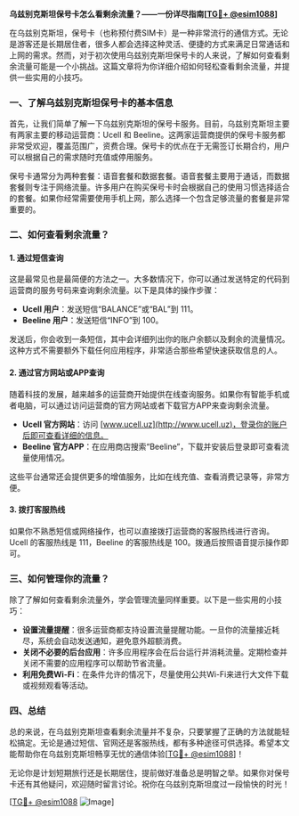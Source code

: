 **乌兹别克斯坦保号卡怎么看剩余流量？——一份详尽指南[[TG💪+ @esim1088](https://t.me/s/esim1088)]**

在乌兹别克斯坦，保号卡（也称预付费SIM卡）是一种非常流行的通信方式。无论是游客还是长期居住者，很多人都会选择这种灵活、便捷的方式来满足日常通话和上网的需求。然而，对于初次使用乌兹别克斯坦保号卡的人来说，了解如何查看剩余流量可能是一个小挑战。这篇文章将为你详细介绍如何轻松查看剩余流量，并提供一些实用的小技巧。

### 一、了解乌兹别克斯坦保号卡的基本信息

首先，让我们简单了解一下乌兹别克斯坦的保号卡服务。目前，乌兹别克斯坦主要有两家主要的移动运营商：Ucell 和 Beeline。这两家运营商提供的保号卡服务都非常受欢迎，覆盖范围广，资费合理。保号卡的优点在于无需签订长期合约，用户可以根据自己的需求随时充值或停用服务。

保号卡通常分为两种套餐：语音套餐和数据套餐。语音套餐主要用于通话，而数据套餐则专注于网络流量。许多用户在购买保号卡时会根据自己的使用习惯选择适合的套餐。如果你经常需要使用手机上网，那么选择一个包含足够流量的套餐是非常重要的。

### 二、如何查看剩余流量？

#### 1. 通过短信查询

这是最常见也是最简便的方法之一。大多数情况下，你可以通过发送特定的代码到运营商的服务号码来查询剩余流量。以下是具体的操作步骤：

- **Ucell 用户**：发送短信“BALANCE”或“BAL”到 111。
- **Beeline 用户**：发送短信“INFO”到 100。

发送后，你会收到一条短信，其中会详细列出你的账户余额以及剩余的流量情况。这种方式不需要额外下载任何应用程序，非常适合那些希望快速获取信息的人。

#### 2. 通过官方网站或APP查询

随着科技的发展，越来越多的运营商开始提供在线查询服务。如果你有智能手机或者电脑，可以通过访问运营商的官方网站或者下载官方APP来查询剩余流量。

- **Ucell 官方网站**：访问 [www.ucell.uz](http://www.ucell.uz)，登录你的账户后即可查看详细的信息。
- **Beeline 官方APP**：在应用商店搜索“Beeline”，下载并安装后登录即可查看流量使用情况。

这些平台通常还会提供更多的增值服务，比如在线充值、查看消费记录等，非常方便。

#### 3. 拨打客服热线

如果你不熟悉短信或网络操作，也可以直接拨打运营商的客服热线进行咨询。Ucell 的客服热线是 111，Beeline 的客服热线是 100。拨通后按照语音提示操作即可。

### 三、如何管理你的流量？

除了了解如何查看剩余流量外，学会管理流量同样重要。以下是一些实用的小技巧：

- **设置流量提醒**：很多运营商都支持设置流量提醒功能。一旦你的流量接近耗尽，系统会自动发送通知，避免意外超额消费。
- **关闭不必要的后台应用**：许多应用程序会在后台运行并消耗流量。定期检查并关闭不需要的应用程序可以帮助节省流量。
- **利用免费Wi-Fi**：在条件允许的情况下，尽量使用公共Wi-Fi来进行大文件下载或视频观看等活动。

### 四、总结

总的来说，在乌兹别克斯坦查看剩余流量并不复杂，只要掌握了正确的方法就能轻松搞定。无论是通过短信、官网还是客服热线，都有多种途径可供选择。希望本文能帮助你在乌兹别克斯坦畅享无忧的通信体验[[TG💪+ @esim1088](https://t.me/s/esim1088)]！

无论你是计划短期旅行还是长期居住，提前做好准备总是明智之举。如果你对保号卡还有其他疑问，欢迎随时留言讨论。祝你在乌兹别克斯坦度过一段愉快的时光！

[[TG💪+ @esim1088](https://t.me/s/esim1088) ![Image](https://i.postimg.cc/4NQfJmqS/Snipaste-2025-05-13-00-14-12.png)]